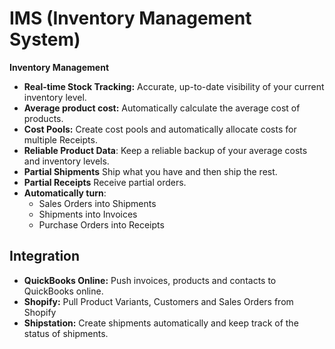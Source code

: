 # IMS (Inventory Management System)

**Inventory Management**

- **Real-time Stock Tracking:** Accurate, up-to-date visibility of your current inventory level.
- **Average product cost:** Automatically calculate the average cost of products.
- **Cost Pools:** Create cost pools and automatically allocate costs for multiple Receipts.
- **Reliable Product Data**: Keep a reliable backup of your average costs and inventory levels.
- **Partial Shipments** Ship what you have and then ship the rest.
- **Partial Receipts** Receive partial orders.
- **Automatically turn**: 
    - Sales Orders into Shipments
    - Shipments into Invoices
    - Purchase Orders into Receipts


## Integration

- **QuickBooks Online:** Push invoices, products and contacts to QuickBooks online.
- **Shopify:** Pull Product Variants, Customers and Sales Orders from Shopify 
- **Shipstation:** Create shipments automatically and keep track of the status of shipments. 
